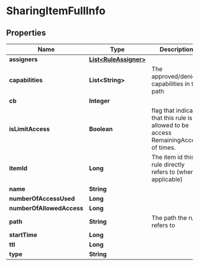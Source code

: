 

# SharingItemFullInfo


## Properties

| Name | Type | Description | Notes |
|------------ | ------------- | ------------- | -------------|
|**assigners** | [**List&lt;RuleAssigner&gt;**](RuleAssigner.md) |  |  [optional] |
|**capabilities** | **List&lt;String&gt;** | The approved/denied capabilities in the path |  [optional] |
|**cb** | **Integer** |  |  [optional] |
|**isLimitAccess** | **Boolean** | flag that indicate that this rule is allowed to be access RemainingAccess of times. |  [optional] |
|**itemId** | **Long** | The item id this rule directly refers to (when applicable) |  [optional] |
|**name** | **String** |  |  [optional] |
|**numberOfAccessUsed** | **Long** |  |  [optional] |
|**numberOfAllowedAccess** | **Long** |  |  [optional] |
|**path** | **String** | The path the rule refers to |  [optional] |
|**startTime** | **Long** |  |  [optional] |
|**ttl** | **Long** |  |  [optional] |
|**type** | **String** |  |  [optional] |



